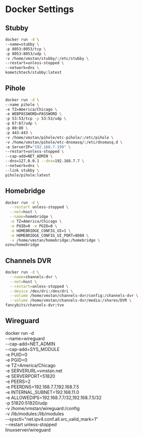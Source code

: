 # Docker Settings

## Stubby

```bash
docker run -d \
--name=stubby \
-p 8053:8053/tcp \
-p 8053:8053/udp \
-v /home/vmstan/stubby/:/etc/stubby \
--restart=unless-stopped \
--network=dns \
kometchtech/stubby:latest
```

## Pihole

```bash
docker run -d \
--name pihole \
-e TZ=America/Chicago \
-e WEBPASSWORD=PASSWORD \
-p 53:53/tcp -p 53:53/udp \
-p 67:67/udp \
-p 80:80 \
-p 443:443 \
-v /home/vmstan/pihole/etc-pihole/:/etc/pihole \
-v /home/vmstan/pihole/etc-dnsmasq/:/etc/dnsmasq.d \
-e ServerIP="192.168.7.199" \
--restart=unless-stopped \
--cap-add=NET_ADMIN \
--dns=127.0.0.1 --dns=192.168.7.7 \
--network=dns \
--link stubby \
pihole/pihole:latest
```

## Homebridge

```bash
docker run -d \
  --restart unless-stopped \
  --net=host \
  --name=homebridge \
  -e TZ=America/Chicago \
  -e PUID=0 -e PGID=0 \
  -e HOMEBRIDGE_CONFIG_UI=1 \
  -e HOMEBRIDGE_CONFIG_UI_PORT=8080 \
  -v /home/vmstan/homebridge:/homebridge \
oznu/homebridge
```

## Channels DVR

```bash
docker run -d \
  --name=channels-dvr \
  --net=host \
  --restart=unless-stopped \
  --device /dev/dri:/dev/dri \
  --volume /home/vmstan/channels-dvr/config:/channels-dvr \
  --volume /home/vmstan/channels-dvr/media:/shares/DVR \
fancybits/channels-dvr:tve
```

## Wireguard

docker run -d \
 --name=wireguard \
 --cap-add=NET_ADMIN \
 --cap-add=SYS_MODULE \
 -e PUID=0 \
 -e PGID=0 \
 -e TZ=America/Chicago \
 -e SERVERURL=vmstan.net \
 -e SERVERPORT=51820 \
 -e PEERS=2 \
 -e PEERDNS=192.168.7.7,192.168.7.5 \
 -e INTERNAL_SUBNET=192.168.11.0 \
 -e ALLOWEDIPS=192.168.7.7/32,192.168.7.5/32 \
 -p 51820:51820/udp \
 -v /home/vmstan/wireguard:/config \
 -v /lib/modules:/lib/modules \
 --sysctl="net.ipv4.conf.all.src_valid_mark=1" \
 --restart unless-stopped \
linuxserver/wireguard
